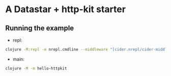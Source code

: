 # A Datastar + http-kit starter

## Running the example

- repl:

```bash
clojure -M:repl -m nrepl.cmdline --middleware "[cider.nrepl/cider-middleware]"
```

- main:

```bash
clojure -M -m hello-httpkit
```
